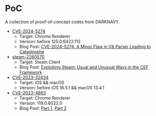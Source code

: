# PoC

A collection of proof-of-concept codes from DARKNAVY.

- [CVE-2024-5274](./CVE-2024-5274)
  - Target: Chrome Renderer
  - Version: before 125.0.6422.112
  - Blog Post: [CVE-2024-5274: A Minor Flaw in V8 Parser Leading to Catastrophe](https://blog.darknavy.com/blog/cve_2024_5274_a_minor_flaw_in_v8_parser_leading_to_catastrophe/)
- [steam-2260570](./steam-2260570)
  - Target: Steam Client
  - Blog Post: [Exploiting Steam: Usual and Unusual Ways in the CEF Framework](https://blog.darknavy.com/blog/exploiting_steam_usual_and_unusual_ways_in_the_cef_framework/)
- [CVE-2023-32434](./CVE-2023-32434)
  - Target: iOS && macOS
  - Version: before iOS 16.5.1 && macOS 13.4.1
- [CVE-2023-4863](./CVE-2023-4863)
  - Target: Chrome Renderer
  - Version: 119.0.6022.0
  - Blog Post: [Part 1](https://blog.darknavy.com/blog/exploiting_the_libwebp_vulnerability_part_1/), [Part 2](https://blog.darknavy.com/blog/exploiting_the_libwebp_vulnerability_part_2/)

